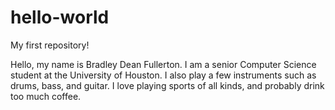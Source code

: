 # hello-world
My first repository!

Hello, my name is Bradley Dean Fullerton. I am a senior Computer Science student at the University of Houston. I also play a few instruments such as drums, bass, and guitar. I love playing sports of all kinds, and probably drink too much coffee.
